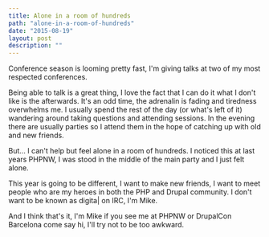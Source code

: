 ```yaml
---
title: Alone in a room of hundreds
path: "alone-in-a-room-of-hundreds"
date: "2015-08-19"
layout: post
description: ""
---
```

Conference season is looming pretty fast, I'm giving talks at two of my most respected conferences.

Being able to talk is a great thing, I love the fact that I can do it what I don't like is the afterwards. It's an odd time, the adrenalin is fading and tiredness overwhelms me. I usually spend the rest of the day (or what's left of it) wandering around taking questions and attending sessions. In the evening there are usually parties so I attend them in the hope of catching up with old and new friends.

But... I can't help but feel alone in a room of hundreds. I noticed this at last years PHPNW, I was stood in the middle of the main party and I just felt alone.

This year is going to be different, I want to make new friends, I want to meet people who are my heroes in both the PHP and Drupal community. I don't want to be known as digita| on IRC, I'm Mike.

And I think that's it, I'm Mike if you see me at PHPNW or DrupalCon Barcelona come say hi, I'll try not to be too awkward.
